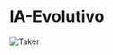 # IA-Evolutivo
![Taker](https://i.pinimg.com/originals/fb/8d/a5/fb8da58eedec9afa1f028bf500be1271.jpg)
